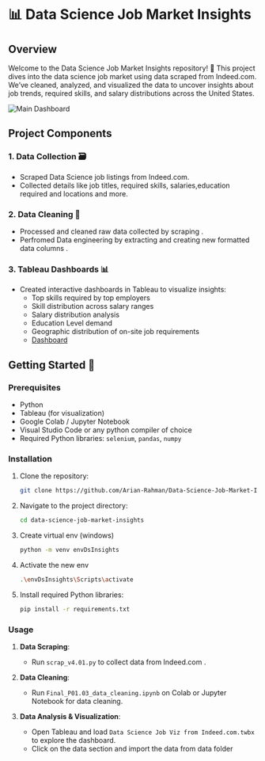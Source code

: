 # 📊 Data Science Job Market Insights

## Overview

Welcome to the Data Science Job Market Insights repository! 🎉 This project dives into the data science job market using data scraped from Indeed.com. We’ve cleaned, analyzed, and visualized the data to uncover insights about job trends, required skills, and salary distributions across the United States.

![Main Dashboard](https://github.com/user-attachments/assets/69b555d0-cb79-4583-a049-5e6fc05fef8b)


## Project Components

### 1. Data Collection 🗃️
- Scraped Data Science job listings from Indeed.com.
- Collected details like job titles, required skills, salaries,education required and locations and more.

### 2. Data Cleaning 🧹
- Processed and cleaned raw data collected by scraping .
- Perfromed Data engineering by extracting and creating new formatted data columns .

### 3. Tableau Dashboards 📊
- Created interactive dashboards in Tableau to visualize insights:
  - Top skills required by top employers
  - Skill distribution across salary ranges
  - Salary distribution analysis
  - Education Level demand 
  - Geographic distribution of on-site job requirements
  - [Dashboard](https://public.tableau.com/views/DataScienceJobVizfromIndeed_com/Dashboard1?:language=en-US&publish=yes&:sid=6F51DA7D92EF4481982A5A7A5FF73F18-0:0&:redirect=auth&:display_count=n&:origin=viz_share_link)
    

## Getting Started 🚀

### Prerequisites

- Python 
- Tableau (for visualization)
- Google Colab / Jupyter Notebook
- Visual Studio Code or any python compiler of choice 
- Required Python libraries: `selenium`, `pandas`, `numpy`

### Installation

1. Clone the repository:
   ```bash
   git clone https://github.com/Arian-Rahman/Data-Science-Job-Market-Insights.git
2. Navigate to the project directory:
   ```bash
   cd data-science-job-market-insights
3. Create virtual env (windows)
   ```bash
   python -m venv envDsInsights
4. Activate the new env
   ```bash
   .\envDsInsights\Scripts\activate

5. Install required Python libraries:
   ```bash
   pip install -r requirements.txt

### Usage

1. **Data Scraping**:
   - Run `scrap_v4.01.py` to collect data from Indeed.com .

2. **Data Cleaning**:
   - Run `Final_P01.03_data_cleaning.ipynb` on Colab or Jupyter Notebook for data cleaning.

3. **Data Analysis & Visualization**:
   - Open Tableau and load `Data Science Job Viz from Indeed.com.twbx` to explore the dashboard.
   - Click on the data section and import the data from data folder 
     




   
